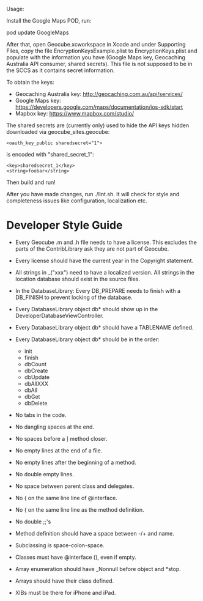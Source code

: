 Usage:

Install the Google Maps POD, run:

   pod update GoogleMaps

After that, open Geocube.xcworkspace in Xcode and under Supporting
Files, copy the file EncryptionKeysExample.plist to EncryptionKeys.plist
and populate with the information you have (Google Maps key,
Geocaching Australia API consumer, shared secrets). This file is
not supposed to be in the SCCS as it contains secret information.

To obtain the keys: 
- Geocaching Australia key: http://geocaching.com.au/api/services/
- Google Maps key: https://developers.google.com/maps/documentation/ios-sdk/start
- Mapbox key: https://www.mapbox.com/studio/

The shared secrets are (currently only) used to hide the API keys
hidden downloaded via geocube_sites.geocube:

    <oauth_key_public sharedsecret="1">

is encoded with "shared_secret_1":

    <key>sharedsecret_1</key>
    <string>foobar</string>


Then build and run!

After you have made changes, run ./lint.sh. It will check for style
and completeness issues like configuration, localization etc.

# Developer Style Guide

- Every Geocube .m and .h file needs to have a license. This excludes
  the parts of the ContribLibrary ask they are not part of Geocube.

- Every license should have the current year in the Copyright statement.

- All strings in _("xxx") need to have a localized version. All
  strings in the location database should exist in the source files.

- In the DatabaseLibrary: Every DB_PREPARE needs to finish with a
  DB_FINISH to prevent locking of the database.

- Every DatabaseLibrary object db* should show up in the
  DeveloperDatabaseViewController.

- Every DatabaseLibrary object db* should have a TABLENAME defined.

- Every DatabaseLibrary object db* should be in the order:
  - init
  - finish
  - dbCount
  - dbCreate
  - dbUpdate
  - dbAllXXX
  - dbAll
  - dbGet
  - dbDelete

- No tabs in the code.
- No dangling spaces at the end.
- No spaces before a ] method closer.
- No empty lines at the end of a file.
- No empty lines after the beginning of a method.
- No double empty lines.
- No space between parent class and delegates.
- No { on the same line line of @interface.
- No { on the same line line as the method definition.
- No double ;;'s

- Method definition should have a space between -/+ and name.
- Subclassing is space-colon-space.
- Classes must have @interface (), even if empty.

- Array enumeration should have \_Nonnull before object and \*stop.
- Arrays should have their class defined.

- XIBs must be there for iPhone and iPad.
